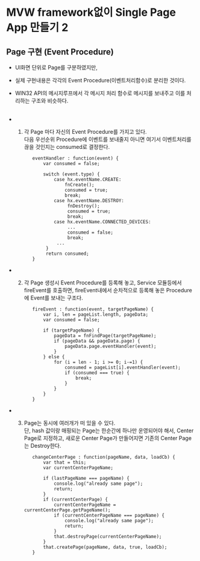 # MVW framework없이 Single Page App 만들기 2

## Page 구현 (Event Procedure)

* UI화면 단위로 Page를 구분하였지만,
 
* 실제 구현내용은 각각의 Event Procedure(이벤트처리함수)로 분리한 것이다.

* WIN32 API의 메시지루프에서 각 메시지 처리 함수로 메시지를 보내주고 이를 처리하는 구조와 비슷하다.
<br><br>
 
* 1) 각 Page 마다 자신의 Event Procedure를 가지고 있다.<br>다음 우선순위 Procedure에 이벤트를 보내줄지 아니면 여기서 이벤트처리를 끊을 것인지는 consumed로 결정한다.

            eventHandler : function(event) {
                var consumed = false;
            
                switch (event.type) {
                    case hx.eventName.CREATE:
                        fnCreate();
                        consumed = true;
                        break;
                    case hx.eventName.DESTROY:
                         fnDestroy();
                         consumed = true;
                         break;
                    case hx.eventName.CONNECTED_DEVICES:
                         ...
                         consumed = false;
                         break;
                     ...
                 }
                 return consumed;
            }

* 2) 각 Page 생성시 Event Procedure를 등록해 놓고, Service 모듈등에서 fireEvent를 호출하면, fireEvent내에서 순차적으로 등록해 놓은 Procedure에 Event를 보내는 구조다.

            fireEvent : function(event, targetPageName) {
                var i, len = pageList.length, pageData;
                var consumed = false;
                
                if (targetPageName) {
                    pageData = fnFindPage(targetPageName);
                    if (pageData && pageData.page) {
                        pageData.page.eventHandler(event);
                    }
                } else {
                    for (i = len - 1; i >= 0; i-=1) {
                        consumed = pageList[i].eventHandler(event);
                        if (consumed === true) {
                            break;
                        }
                    }
                }
            }

* 3) Page는 동시에 여러개가 떠 있을 수 있다.<br>단, hash 값이랑 매핑되는 Page는 한순간에 하나만 운영되어야 해서, Center Page로 지정하고, 새로운 Center Page가 만들어지면 기존의 Center Page는 Destroy한다.
 
            changeCenterPage : function(pageName, data, loadCb) {
                var that = this;
                var currentCenterPageName;
            
                if (lastPageName === pageName) {
                    console.log("already same page");
                    return;
                }
                if (currentCenterPage) {
                    currentCenterPageName = currentCenterPage.getPageName();
                    if (currentCenterPageName === pageName) {
                        console.log("already same page");
                        return;
                    }
                    that.destroyPage(currentCenterPageName);
                }
                that.createPage(pageName, data, true, loadCb);
            }